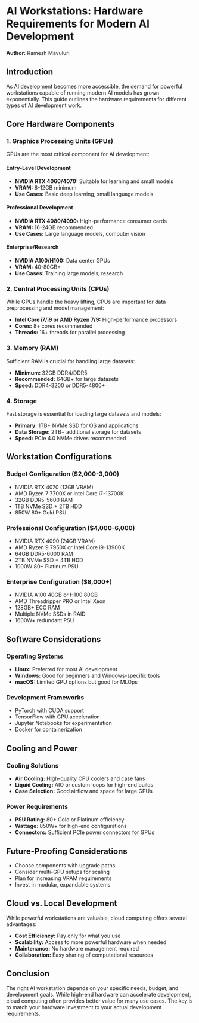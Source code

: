 # AI Workstations: Hardware Requirements for Modern AI Development

**Author:** Ramesh Mavuluri

## Introduction

As AI development becomes more accessible, the demand for powerful workstations capable of running modern AI models has grown exponentially. This guide outlines the hardware requirements for different types of AI development work.

## Core Hardware Components

### 1. Graphics Processing Units (GPUs)

GPUs are the most critical component for AI development:

#### Entry-Level Development
- **NVIDIA RTX 4060/4070:** Suitable for learning and small models
- **VRAM:** 8-12GB minimum
- **Use Cases:** Basic deep learning, small language models

#### Professional Development
- **NVIDIA RTX 4080/4090:** High-performance consumer cards
- **VRAM:** 16-24GB recommended
- **Use Cases:** Large language models, computer vision

#### Enterprise/Research
- **NVIDIA A100/H100:** Data center GPUs
- **VRAM:** 40-80GB+
- **Use Cases:** Training large models, research

### 2. Central Processing Units (CPUs)

While GPUs handle the heavy lifting, CPUs are important for data preprocessing and model management:

- **Intel Core i7/i9 or AMD Ryzen 7/9:** High-performance processors
- **Cores:** 8+ cores recommended
- **Threads:** 16+ threads for parallel processing

### 3. Memory (RAM)

Sufficient RAM is crucial for handling large datasets:

- **Minimum:** 32GB DDR4/DDR5
- **Recommended:** 64GB+ for large datasets
- **Speed:** DDR4-3200 or DDR5-4800+

### 4. Storage

Fast storage is essential for loading large datasets and models:

- **Primary:** 1TB+ NVMe SSD for OS and applications
- **Data Storage:** 2TB+ additional storage for datasets
- **Speed:** PCIe 4.0 NVMe drives recommended

## Workstation Configurations

### Budget Configuration ($2,000-3,000)
- NVIDIA RTX 4070 (12GB VRAM)
- AMD Ryzen 7 7700X or Intel Core i7-13700K
- 32GB DDR5-5600 RAM
- 1TB NVMe SSD + 2TB HDD
- 850W 80+ Gold PSU

### Professional Configuration ($4,000-6,000)
- NVIDIA RTX 4090 (24GB VRAM)
- AMD Ryzen 9 7950X or Intel Core i9-13900K
- 64GB DDR5-6000 RAM
- 2TB NVMe SSD + 4TB HDD
- 1000W 80+ Platinum PSU

### Enterprise Configuration ($8,000+)
- NVIDIA A100 40GB or H100 80GB
- AMD Threadripper PRO or Intel Xeon
- 128GB+ ECC RAM
- Multiple NVMe SSDs in RAID
- 1600W+ redundant PSU

## Software Considerations

### Operating Systems
- **Linux:** Preferred for most AI development
- **Windows:** Good for beginners and Windows-specific tools
- **macOS:** Limited GPU options but good for MLOps

### Development Frameworks
- PyTorch with CUDA support
- TensorFlow with GPU acceleration
- Jupyter Notebooks for experimentation
- Docker for containerization

## Cooling and Power

### Cooling Solutions
- **Air Cooling:** High-quality CPU coolers and case fans
- **Liquid Cooling:** AIO or custom loops for high-end builds
- **Case Selection:** Good airflow and space for large GPUs

### Power Requirements
- **PSU Rating:** 80+ Gold or Platinum efficiency
- **Wattage:** 850W+ for high-end configurations
- **Connectors:** Sufficient PCIe power connectors for GPUs

## Future-Proofing Considerations

- Choose components with upgrade paths
- Consider multi-GPU setups for scaling
- Plan for increasing VRAM requirements
- Invest in modular, expandable systems

## Cloud vs. Local Development

While powerful workstations are valuable, cloud computing offers several advantages:

- **Cost Efficiency:** Pay only for what you use
- **Scalability:** Access to more powerful hardware when needed
- **Maintenance:** No hardware management required
- **Collaboration:** Easy sharing of computational resources

## Conclusion

The right AI workstation depends on your specific needs, budget, and development goals. While high-end hardware can accelerate development, cloud computing often provides better value for many use cases. The key is to match your hardware investment to your actual development requirements.
